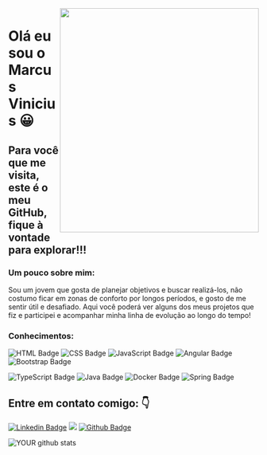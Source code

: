 <img align="right" width="400" height="450" src="https://github.com/MarcusViniciusO/MarcusViniciusO/blob/main/IMG/Meu%20trabalho.gif">

# Olá eu sou o Marcus Vinicius 😀

## Para você que me visita, este é o meu GitHub, fique à vontade para explorar!!!

### Um pouco sobre mim:

Sou um jovem que gosta de planejar objetivos e buscar realizá-los, não costumo ficar em zonas de conforto por longos períodos, e gosto de me sentir útil e desafiado. Aqui você poderá ver alguns dos meus projetos que fiz e participei e acompanhar minha linha de evolução ao longo do tempo!

### Conhecimentos:

![HTML Badge](https://img.shields.io/badge/HTML5%20-%23E34F26.svg?&style=plastic&logo=html5&logoColor=white)
![CSS Badge](https://img.shields.io/badge/CSS3%20-%231572B6.svg?&style=plastic&logo=css3&logoColor=white)
![JavaScript Badge](https://img.shields.io/badge/JavaScript-yellow.svg?&style=plastic&logo=javascript&logoColor=white)
![Angular Badge](https://img.shields.io/badge/Angular%20-%23DD0031.svg?&style=plastic&logo=angular&logoColor=white?color=blue)
![Bootstrap Badge](https://img.shields.io/badge/Bootstrap%20-%23563D7C.svg?&style=plastic&logo=bootstrap&logoColor=white)

![TypeScript Badge](https://img.shields.io/badge/TypeScript%20-%23007ACC.svg?&style=plastic&logo=typescript&logoColor=white)
![Java Badge](https://img.shields.io/badge/Java-%23ED8B00.svg?&style=plastic&logo=java&logoColor=white?logoWidth=40)
![Docker Badge](https://img.shields.io/badge/Docker-0FAAFF.svg?&style=plastic&logo=docker&logoColor=white)
![Spring Badge](https://img.shields.io/badge/Spring%20-%236DB33F.svg?&style=plastic&logo=spring&logoColor=white)

## Entre em contato comigo: 👇
[![Linkedin Badge](https://img.shields.io/badge/-LinkedIn-blue?style=flat-square&logo=Linkedin&logoColor=white&link=https://www.linkedin.com/in/marcus-oliveiro/)](https://www.linkedin.com/in/marcus-oliveiro/)
[![](https://img.shields.io/badge/-outlook-%230078D4?style=flat-square&logo=microsoft-outlook&?labelColor=pink&logoColor=Blue&link=mailto:marcusviniciuso@outlook.com.br)](mailto:marcusviniciuso@outlook.com.br)
[![Github Badge](https://img.shields.io/badge/-Github-000?style=flat-square&logo=Github&logoColor=white&link=link_do_seu_perfil_no_github)](https://github.com/MarcusViniciusO)

![YOUR github stats](https://github-readme-stats.vercel.app/api?username=MarcusViniciusO&show_icons=true&theme=whrite)

